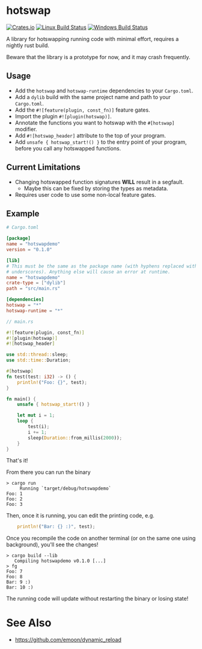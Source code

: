# hotswap

[![Crates.io][crates_badge]][crate]
[![Linux Build Status][travis_badge]][Travis CI]
[![Windows Build Status][appveyor_badge]][Appveyor CI]

[crates_badge]: https://img.shields.io/crates/v/hotswap.svg
[travis_badge]: https://travis-ci.org/draivin/rust-hotswap.svg?branch=master
[appveyor_badge]: https://ci.appveyor.com/api/projects/status/github/draivin/rust-hotswap?svg=true

[crate]: https://crates.io/crates/rust-hotswap
[Travis CI]: https://travis-ci.org/draivin/rust-hotswap
[Appveyor CI]: https://ci.appveyor.com/project/draivin/rust-hotswap

A library for hotswapping running code with minimal effort, requires a nightly
rust build.

Beware that the library is a prototype for now, and it may crash frequently.

## Usage
- Add the `hotswap` and `hotswap-runtime` dependencies to your `Cargo.toml`.
- Add a `dylib` build with the same project name and path to your `Cargo.toml`.
- Add the `#![feature(plugin, const_fn)]` feature gates.
- Import the plugin `#![plugin(hotswap)]`.
- Annotate the functions you want to hotswap with the `#[hotswap]` modifier.
- Add `#![hotswap_header]` attribute to the top of your program.
- Add `unsafe { hotswap_start!() }` to the entry point of your program, before
  you call any hotswapped functions.

## Current Limitations
- Changing hotswapped function signatures **WILL** result in a segfault.
  - Maybe this can be fixed by storing the types as metadata.
- Requires user code to use some non-local feature gates.

## Example
```toml
# Cargo.toml

[package]
name = "hotswapdemo"
version = "0.1.0"

[lib]
# This must be the same as the package name (with hyphens replaced with
# underscores). Anything else will cause an error at runtime.
name = "hotswapdemo"
crate-type = ["dylib"]
path = "src/main.rs"

[dependencies]
hotswap = "*"
hotswap-runtime = "*"
```

```rust
// main.rs

#![feature(plugin, const_fn)]
#![plugin(hotswap)]
#![hotswap_header]

use std::thread::sleep;
use std::time::Duration;

#[hotswap]
fn test(test: i32) -> () {
    println!("Foo: {}", test);
}

fn main() {
    unsafe { hotswap_start!() }

    let mut i = 1;
    loop {
        test(i);
        i += 1;
        sleep(Duration::from_millis(2000));
    }
}

```

That's it!

From there you can run the binary

```
> cargo run
     Running `target/debug/hotswapdemo`
Foo: 1
Foo: 2
Foo: 3
```

Then, once it is running, you can edit the printing code, e.g.

```rust
    println!("Bar: {} :)", test);
```

Once you recompile the code on another terminal (or on the same one using
background), you'll see the changes!

```
> cargo build --lib
   Compiling hotswapdemo v0.1.0 [...]
> fg
Foo: 7
Foo: 8
Bar: 9 :)
Bar: 10 :)
```

The running code will update without restarting the binary or losing state!

# See Also

* https://github.com/emoon/dynamic_reload
